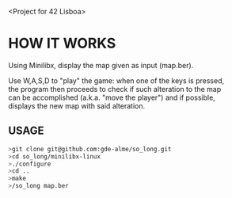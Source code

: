 <Project for 42 Lisboa>  

# HOW IT WORKS  

Using Minilibx, display the map given as input (map.ber).  

Use W,A,S,D to "play" the game: when one of the keys is pressed,  
the program then proceeds to check if such alteration to the map  
can be accomplished (a.k.a. "move the player") and if possible,  
displays the new map with said alteration.  

## USAGE

```bash   
>git clone git@github.com:gde-alme/so_long.git  
>cd so_long/minilibx-linux  
>./configure  
>cd ..  
>make  
>/so_long map.ber  
```
